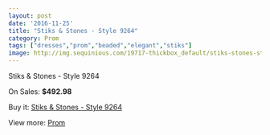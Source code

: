 ```yaml
---
layout: post
date: '2016-11-25'
title: "Stiks & Stones - Style 9264"
category: Prom
tags: ["dresses","prom","beaded","elegant","stiks"]
image: http://img.sequinious.com/19717-thickbox_default/stiks-stones-style-9264.jpg
---
```

Stiks & Stones - Style 9264

On Sales: **$492.98**
<a href="https://www.sequinious.com/prom/8898-stiks-stones-style-9264.html"><amp-img layout="responsive" width="600" height="600" src="//img.sequinious.com/19717-thickbox_default/stiks-stones-style-9264.jpg" alt="Stiks & Stones - Style 9264 0" /></a>
<a href="https://www.sequinious.com/prom/8898-stiks-stones-style-9264.html"><amp-img layout="responsive" width="600" height="600" src="//img.sequinious.com/19718-thickbox_default/stiks-stones-style-9264.jpg" alt="Stiks & Stones - Style 9264 1" /></a>
<a href="https://www.sequinious.com/prom/8898-stiks-stones-style-9264.html"><amp-img layout="responsive" width="600" height="600" src="//img.sequinious.com/19719-thickbox_default/stiks-stones-style-9264.jpg" alt="Stiks & Stones - Style 9264 2" /></a>
<a href="https://www.sequinious.com/prom/8898-stiks-stones-style-9264.html"><amp-img layout="responsive" width="600" height="600" src="//img.sequinious.com/19720-thickbox_default/stiks-stones-style-9264.jpg" alt="Stiks & Stones - Style 9264 3" /></a>
<a href="https://www.sequinious.com/prom/8898-stiks-stones-style-9264.html"><amp-img layout="responsive" width="600" height="600" src="//img.sequinious.com/19721-thickbox_default/stiks-stones-style-9264.jpg" alt="Stiks & Stones - Style 9264 4" /></a>
<a href="https://www.sequinious.com/prom/8898-stiks-stones-style-9264.html"><amp-img layout="responsive" width="600" height="600" src="//img.sequinious.com/19722-thickbox_default/stiks-stones-style-9264.jpg" alt="Stiks & Stones - Style 9264 5" /></a>
<a href="https://www.sequinious.com/prom/8898-stiks-stones-style-9264.html"><amp-img layout="responsive" width="600" height="600" src="//img.sequinious.com/19723-thickbox_default/stiks-stones-style-9264.jpg" alt="Stiks & Stones - Style 9264 6" /></a>
<a href="https://www.sequinious.com/prom/8898-stiks-stones-style-9264.html"><amp-img layout="responsive" width="600" height="600" src="//img.sequinious.com/19724-thickbox_default/stiks-stones-style-9264.jpg" alt="Stiks & Stones - Style 9264 7" /></a>

Buy it: [Stiks & Stones - Style 9264](https://www.sequinious.com/prom/8898-stiks-stones-style-9264.html "Stiks & Stones - Style 9264")

View more: [Prom](https://www.sequinious.com/7-prom "Prom")